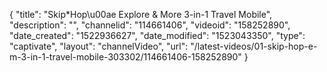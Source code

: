 {
    "title": "Skip*Hop\u00ae Explore & More 3-in-1 Travel Mobile",
    "description": "",
    "channelid": "114661406",
    "videoid": "158252890",
    "date_created": "1522936627",
    "date_modified": "1523043350",
    "type": "captivate",
    "layout": "channelVideo",
    "url": "\/latest-videos\/01-skip-hop-e-m-3-in-1-travel-mobile-303302\/114661406-158252890"
}